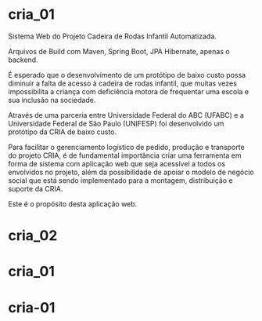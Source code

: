 # cria_01

Sistema Web do Projeto Cadeira de Rodas Infantil Automatizada.

Arquivos de Build com Maven, Spring Boot, JPA Hibernate, apenas o backend.

É esperado que o desenvolvimento de um protótipo de baixo custo possa diminuir a falta de acesso à cadeira de rodas infantil, que muitas vezes impossibilita a criança com deficiência motora de frequentar uma escola e sua inclusão na sociedade.

Através de uma parceria entre Universidade Federal do ABC (UFABC) e a Universidade Federal de São Paulo (UNIFESP) foi desenvolvido um protótipo da CRIA de baixo custo.

Para facilitar o gerenciamento logístico de pedido, produção e transporte do projeto CRIA, é de fundamental importância criar uma ferramenta em forma de sistema com aplicação web que seja acessível a todos os envolvidos no projeto, além da possibilidade de apoiar o modelo de negócio social que está sendo implementado para a montagem, distribuição e suporte da CRIA.

Este é o propósito desta aplicação web.
# cria_02
# cria_01
# cria-01
